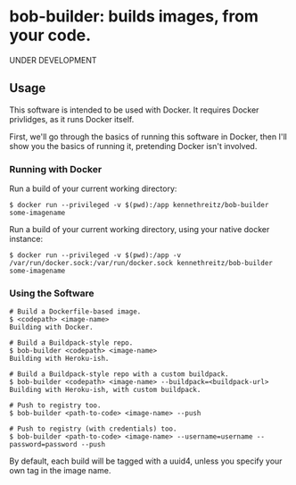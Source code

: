 # bob-builder: builds images, from your code.

UNDER DEVELOPMENT

## Usage

This software is intended to be used with Docker. It requires Docker privlidges, as it runs Docker itself.

First, we'll go through the basics of running this software in Docker, then I'll show you the basics of running it, pretending Docker isn't involved.


### Running with Docker

Run a build of your current working directory:

    $ docker run --privileged -v $(pwd):/app kennethreitz/bob-builder some-imagename

Run a build of your current working directory, using your native docker instance:

    $ docker run --privileged -v $(pwd):/app -v /var/run/docker.sock:/var/run/docker.sock kennethreitz/bob-builder some-imagename

### Using the Software

    # Build a Dockerfile-based image.
    $ <codepath> <image-name>
    Building with Docker.

    # Build a Buildpack-style repo.
    $ bob-builder <codepath> <image-name>
    Building with Heroku-ish.

    # Build a Buildpack-style repo with a custom buildpack.
    $ bob-builder <codepath> <image-name> --buildpack=<buildpack-url>
    Building with Heroku-ish, with custom buildpack.

    # Push to registry too.
    $ bob-builder <path-to-code> <image-name> --push

    # Push to registry (with credentials) too.
    $ bob-builder <path-to-code> <image-name> --username=username --password=password --push

By default, each build will be tagged with a uuid4, unless you specify your own tag in the image name.
